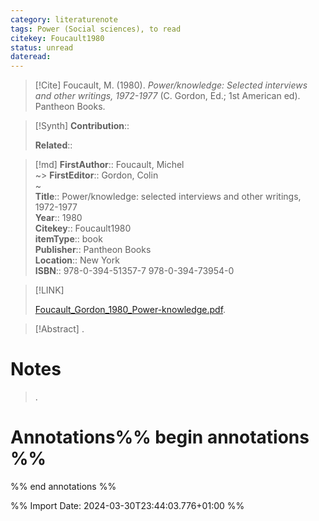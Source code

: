 ```yaml
---
category: literaturenote
tags: Power (Social sciences), to read
citekey: Foucault1980
status: unread
dateread:
---
```


> [!Cite]
> Foucault, M. (1980). _Power/knowledge: Selected interviews and other writings, 1972-1977_ (C. Gordon, Ed.; 1st American ed). Pantheon Books.

>[!Synth]
>**Contribution**:: 
>
>**Related**:: 
>

>[!md]
> **FirstAuthor**:: Foucault, Michel  
~> **FirstEditor**:: Gordon, Colin  
~    
> **Title**:: Power/knowledge: selected interviews and other writings, 1972-1977  
> **Year**:: 1980   
> **Citekey**:: Foucault1980  
> **itemType**:: book  
> **Publisher**:: Pantheon Books  
> **Location**:: New York  
> **ISBN**:: 978-0-394-51357-7 978-0-394-73954-0    

> [!LINK] 
>
>  [Foucault_Gordon_1980_Power-knowledge.pdf](file://C:\Users\Utku%20Bilen%20Demir\Desktop\e4Ke2\ZoteroFiles\Foucault_Gordon_1980_Power-knowledge.pdf).

> [!Abstract]
>.
> 
# Notes
>.


# Annotations%% begin annotations %%


%% end annotations %%

%% Import Date: 2024-03-30T23:44:03.776+01:00 %%
